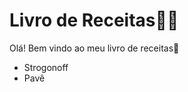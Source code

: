 # Livro de Receitas:man_cook:

Olá! Bem vindo ao meu livro de receitas:wave:



- Strogonoff
- Pavê



